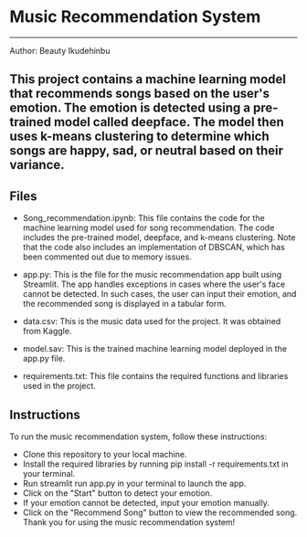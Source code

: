 # Music Recommendation System
---
Author: Beauty Ikudehinbu

## This project contains a machine learning model that recommends songs based on the user's emotion. The emotion is detected using a pre-trained model called deepface. The model then uses k-means clustering to determine which songs are happy, sad, or neutral based on their variance.

## Files
- Song_recommendation.ipynb: This file contains the code for the machine learning model used for song recommendation. The code includes the pre-trained model, deepface, and k-means clustering. Note that the code also includes an implementation of DBSCAN, which has been commented out due to memory issues.

- app.py: This is the file for the music recommendation app built using Streamlit. The app handles exceptions in cases where the user's face cannot be detected. In such cases, the user can input their emotion, and the recommended song is displayed in a tabular form.

- data.csv: This is the music data used for the project. It was obtained from Kaggle.

- model.sav: This is the trained machine learning model deployed in the app.py file.

- requirements.txt: This file contains the required functions and libraries used in the project.

## Instructions
To run the music recommendation system, follow these instructions:

* Clone this repository to your local machine.
* Install the required libraries by running pip install -r requirements.txt in your terminal.
* Run streamlit run app.py in your terminal to launch the app.
* Click on the "Start" button to detect your emotion.
* If your emotion cannot be detected, input your emotion manually.
* Click on the "Recommend Song" button to view the recommended song.
Thank you for using the music recommendation system!





